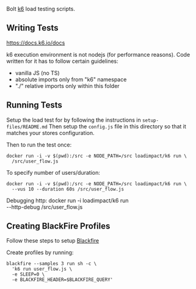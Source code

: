 Bolt [k6](https://github.com/loadimpact/k6) load testing scripts.

## Writing Tests

https://docs.k6.io/docs

k6 execution environment is not nodejs (for performance reasons).
Code written for it has to follow certain guidelines:

- vanilla JS (no TS)
- absolute imports only from "k6" namespace
- "./" relative imports only within this folder

## Running Tests

Setup the load test for by following the instructions in `setup-files/README.md`
Then setup the `config.js` file in this directory so that it matches your stores configuration.

Then to run the test once:

    docker run -i -v $(pwd):/src -e NODE_PATH=/src loadimpact/k6 run \
      /src/user_flow.js

To specify number of users/duration:

    docker run -i -v $(pwd):/src -e NODE_PATH=/src loadimpact/k6 run \
      --vus 10 --duration 60s /src/user_flow.js

Debugging http:
    docker run -i loadimpact/k6 run \
      --http-debug /src/user_flow.js

## Creating BlackFire Profiles 
Follow these steps to setup [Blackfire](https://www.notion.so/boltteam/Blackfire-17f549490e084c7a98097d7b37d2d0fd)

Create profiles by running: 

    blackfire --samples 3 run sh -c \
      'k6 run user_flow.js \
      -e SLEEP=0 \
      -e BLACKFIRE_HEADER=$BLACKFIRE_QUERY'
